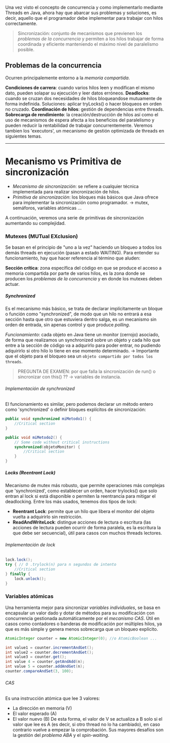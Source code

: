 Una vez visto el concepto de concurrencia y como implementarlo mediante Threads en Java, ahora hay que abarcar sus problemas y soluciones, es decir, aquello que el programador debe implementar para trabajar con hilos correctamente.

>  Sincronización: conjunto de mecanismos que previenen los *problemas de la concurrencia* y permiten a los hilos trabajar de forma coordinada y eficiente manteniendo el máximo nivel de paralelismo posible.

## Problemas de la concurrencia
Ocurren principalemente entorno a la *memoria compartida*.

**Condiciones de carrera**: cuando varios hilos leen y modifican el mismo dato, pueden solapar su ejecución y leer datos erróneos.
**Deadlocks**: cuando se cruzan dos necesidades de hilos bloqueandose mutuamente de forma indefinida. Soluciones: aplicar tryLocks() o hacer bloqueos en orden no cruzado.
**Coordinación de hilos**: gestión de dependencias entre threads.
**Sobrecarga de rendimiento**: la creación/destrucción de hilos así como el uso de mecanismos de espera afecta a los beneficios del paralelismo y pueden reducir la rentabilidad de trabajar concurrentemente. Veremos tambien los 'executors', un mecanismo de gestión optimizada de threads en siguientes temas.

---
# Mecanismo vs Primitiva de sincronización
- *Mecanismo de sincronización*: se refiere a cualquier técnica implementada para realizar sincronización de hilos.
- *Primitiva de sincronización*: los bloques más básicos que Java ofrece para implementar la sincronización como programador. -> mutex, semáforos, variables atómicas ...

A continuación, veremos una serie de primitivas de sincronización aumentando su complejidad.
### Mutexes (MUTual EXclusion)
Se basan en el principio de "uno a la vez" haciendo un bloqueo a todos los demás threads en ejecución (pasan a estado WAITING). Para entender su funcionamiento, hay que hacer referencia al término que aluden:

**Sección crítica**: zona específica del código en que se produce el acceso a memoria compartida por parte de varios hilos, es la zona donde se producen los *problemas de la concurrencia* y en donde los mutexes deben actuar.

##### Synchronized
Es el mecanismo más básico, se trata de declarar implícitamente un bloque o función como "synchronized", de modo que un hilo no entrará a esa sección hasta que otro que estuviera dentro salga, es un mecanismo sin orden de entrada, sin apenas control y que produce *polling*.

*Funcionamiento*: cada objeto en Java tiene un monitor (cerrojo) asociado, de forma que realizamos un synchronized sobre un objeto y cada hilo que entre a la sección de código va a adqurirlo para poder entrar, no pudiendo adquirirlo si otro hilo lo tiene en ese momento determinado. -> Importante que el objeto para el bloqueo sea un `objeto compartido por todos los threads`.

>  PREGUNTA DE EXAMEN:  por que falla la sincronización de run() o sincronizar con this() ?? -> variables de instancia.

###### Implementación de synchronized
El funcionamiento es similar, pero podemos declarar un método entero como 'synchronized' o definir bloques explícitos de sincronización:

``` Java
public void synchronized miMetodo1() {
	//Critical section
}

public void miMetodo2() {
	// Some code without critical instructions
	synchronized(objetoMonitor) {
		//Critical section
	}
}
```


##### Locks (*Reentrant Lock*) 
Mecanismo de mutex más robusto, que permite operaciones más complejas que 'synchronized', como establecer un orden, hacer trylocks() que solo entran al lock si está disponible o permiten la reentrancia para mitigar el deadlocking. Entre los más usados, tenemos dos tipos de lock:

- **Reentrant Lock**: permite que un hilo que libera el monitor del objeto vuelta a adquirirlo sin restricción.
- **ReadAndWriteLock**: distingue acciones de lectura o escritura (las acciones de lectura pueden ocurrir de forma paralela, es la escritura la que debe ser secuencial), útil para casos con muchos threads lectores.

###### Implementación de lock
``` Java 
lock.lock();
try { // O .trylock(n) para n segundos de intento
	//Critical section
} finally {
	lock.unlock();
}
```

### Variables atómicas
Una herramienta mejor para sincronizar *variables individuales*, se basa en encapsular un valor dado y dotar de métodos para su modificación con concurrencia gestionada automáticamente por el *mecanismo CAS*.
Útil en casos como contadores o banderas de modificación por múltiples hilos, ya que es más simple y genera menos sobrecarga que un bloqueo explícito.

``` Java 
AtomicInteger counter = new AtomicInteger(0); //o AtomicBoolean ...

int value1 = counter.incrementAndGet();
int value2 = counter.decrementAndGet();
int value3 = counter.get();
int value 4 = counter.getAndAdd(n);
int value 5 = counter.addAndGet(n);
counter.compareAndSet(3, 100);
```

###### CAS
Es una instrucción atómica que lee 3 valores:
 - La dirección en memoria (V)
 - El valor esperado (A)
 - El valor nuevo (B)
De esta forma, el valor de V se actualiza a B solo si el valor que lee es A (es decir, si otro thread no lo ha cambiado), en caso contrario vuelve a empezar la comprobación.
Sus mayores desafíos son la gestión del *problema ABA* y el *spin-waiting*.
